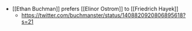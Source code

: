 - [[Ethan Buchman]] prefers [[Elinor Ostrom]] to [[Friedrich Hayek]]
    - https://twitter.com/buchmanster/status/1408820920806895618?s=21
